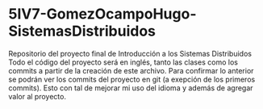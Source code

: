 # 5IV7-GomezOcampoHugo-SistemasDistribuidos

Repositorio del proyecto final de Introducción a los Sistemas Distribuidos
Todo el código del proyecto será en inglés, tanto las clases como los commits a partir de la creación de este archivo.
Para confirmar lo anterior se podrán ver los commits del proyecto en git (a exepción de los primeros commits).
Esto con tal de mejorar mi uso del idioma y además de agregar valor al proyecto.
